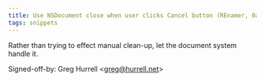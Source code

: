 ```yaml
---
title: Use NSDocument close when user clicks Cancel button (REnamer, 0a3c7bb)
tags: snippets
---
```


Rather than trying to effect manual clean-up, let the document system handle it.

Signed-off-by: Greg Hurrell &lt;greg@hurrell.net&gt;
